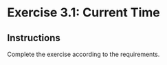 # Exercise 3.1: Current Time

## Instructions

Complete the exercise according to the requirements.
